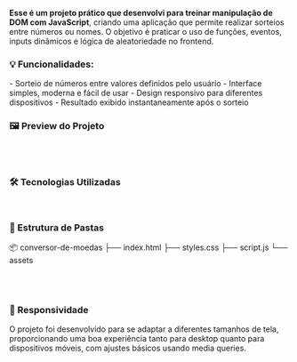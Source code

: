 <b>Esse é um projeto prático que desenvolvi para treinar manipulação de DOM com JavaScript</b>, criando uma aplicação que permite realizar sorteios entre números ou nomes. 
O objetivo é praticar o uso de funções, eventos, inputs dinâmicos e lógica de aleatoriedade no frontend.
<br> 
<h3>💡 Funcionalidades:</h3>
- Sorteio de números entre valores definidos pelo usuário   
- Interface simples, moderna e fácil de usar  
- Design responsivo para diferentes dispositivos  
- Resultado exibido instantaneamente após o sorteio  
<br> 
<h3>🖼️ Preview do Projeto</h3> 
<br> 
<br> 
<h3>🛠 Tecnologias Utilizadas</h3>


<br> <h3>📁 Estrutura de Pastas</h3>
📦 conversor-de-moedas
├── index.html
├── styles.css
├── script.js
└── assets

<br> <br> <h3>📱 Responsividade</h3>
O projeto foi desenvolvido para se adaptar a diferentes tamanhos de tela, proporcionando uma boa experiência tanto para desktop quanto para dispositivos móveis, com ajustes básicos usando media queries.
